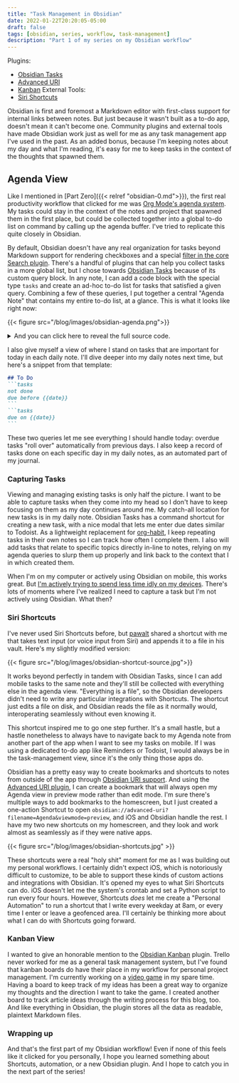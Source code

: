```yaml
---
title: "Task Management in Obsidian"
date: 2022-01-22T20:20:05-05:00
draft: false
tags: [obsidian, series, workflow, task-management]
description: "Part 1 of my series on my Obsidian workflow"
---
```


Plugins:
- [Obsidian Tasks](https://github.com/schemar/obsidian-tasks)
- [Advanced URI](https://github.com/Vinzent03/obsidian-advanced-uri)
- [Kanban](https://github.com/mgmeyers/obsidian-kanban)
External Tools:
- [Siri Shortcuts](https://apps.apple.com/us/app/shortcuts/id915249334)

Obsidian is first and foremost a Markdown editor with first-class support for internal links between notes. But just because it wasn't built as a to-do app, doesn't mean it can't become one. Community plugins and external tools have made Obsidian work just as well for me as any task management app I've used in the past. As an added bonus, because I'm keeping notes about my day and what I'm reading, it's easy for me to keep tasks in the context of the thoughts that spawned them.

## Agenda View
Like I mentioned in [Part Zero]({{< relref "obsidian-0.md">}}), the first real productivity workflow that clicked for me was [Org Mode's agenda system](https://orgmode.org/manual/Agenda-Views.html). My tasks could stay in the context of the notes and project that spawned them in the first place, but could be collected together into a global to-do list on command by calling up the agenda buffer. I've tried to replicate this quite closely in Obsidian. 

By default, Obsidian doesn't have any real organization for tasks beyond Markdown support for rendering checkboxes and a special [filter in the core Search plugin](https://help.obsidian.md/Plugins/Search#Search+operators). There's a handful of plugins that can help you collect tasks in a more global list, but I chose towards [Obsidian Tasks](https://github.com/schemar/obsidian-tasks) because of its custom query block. In any note, I can add a code block with the special type `tasks` and create an ad-hoc to-do list for tasks that satisfied a given query. Combining a few of these queries, I put together a central "Agenda Note" that contains my entire to-do list, at a glance. This is what it looks like right now:

{{< figure src="/blog/images/obsidian-agenda.png">}}

<details>
<summary>
And you can click here to reveal the full source code.
</summary>

``````markdown
### Overdue
```tasks
not done
due before today
```

### Due today
```tasks
not done
due today
```

### Due in the next two weeks
```tasks
not done
due after today
due before in two weeks
```

### No due date
```tasks
not done
no due date
```

### Done today
```tasks
done today
```
``````

All in all, pretty easy to understand! The queries look very close to natural language.
</details>

I also give myself a view of where I stand on tasks that are important for today in each daily note. I'll dive deeper into my daily notes next time, but here's a snippet from that template:
``````markdown
## To Do
```tasks
not done
due before {{date}}
```
```tasks
due on {{date}}
```
``````
These two queries let me see everything I should handle today: overdue tasks "roll over" automatically from previous days. I also keep a record of tasks done on each specific day in my daily notes, as an automated part of my journal.

### Capturing Tasks
Viewing and managing existing tasks is only half the picture. I want to be able to capture tasks when they come into my head so I don't have to keep focusing on them as my day continues around me. My catch-all location for new tasks is in my daily note. Obsidian Tasks has a command shortcut for creating a new task, with a nice modal that lets me enter due dates similar to Todoist. As a lightweight replacement for [org-habit](https://orgmode.org/manual/Tracking-your-habits.html), I keep repeating tasks in their own notes so I can track how often I complete them. I also will add tasks that relate to specific topics directly in-line to notes, relying on my agenda queries to slurp them up properly and link back to the context that I in which created them. 

When I'm on my computer or actively using Obsidian on mobile, this works great. But <a href='{{< relref "digital-mindfulness.md" >}}'>I'm actively trying to spend less time idly on my devices</a>. There's lots of moments where I've realized I need to capture a task but I'm not actively using Obsidian. What then?

### Siri Shortcuts
I've never used Siri Shortcuts before, but [pawalt](https://pawa.lt) shared a shortcut with me that takes text input (or voice input from Siri) and appends it to a file in his vault. Here's my slightly modified version:

{{< figure src="/blog/images/obsidian-shortcut-source.jpg">}}

It works beyond perfectly in tandem with Obsidian Tasks, since I can add mobile tasks to the same note and they'll still be collected with everything else in the agenda view. "Everything is a file", so the Obsidian developers didn't need to write any particular integrations with Shortcuts. The shortcut just edits a file on disk, and Obsidian reads the file as it normally would, interoperating seamlessly without even knowing it.

This shortcut inspired me to go one step further. It's a small hastle, but a hastle nonetheless to always have to navigate back to my Agenda note from another part of the app when I want to see my tasks on mobile. If I was using a dedicated to-do app like Reminders or Todoist, I would always be in the task-management view, since it's the only thing those apps do.

Obsidian has a pretty easy way to create bookmarks and shortcuts to notes from outside of the app through [Obsidian URI support](https://help.obsidian.md/Advanced+topics/Using+obsidian+URI). And using the [Advanced URI plugin](https://github.com/Vinzent03/obsidian-advanced-uri), I can create a bookmark that will always open my Agenda view in preview mode rather than edit mode. I'm sure there's multiple ways to add bookmarks to the homescreen, but I just created a one-action Shortcut to open `obsidian://advanced-uri?filename=Agenda&viewmode=preview`, and iOS and Obsidian handle the rest. I have my two new shortcuts on my homescreen, and they look and work almost as seamlessly as if they were native apps.

{{< figure src="/blog/images/obsidian-shortcuts.jpg" >}}

These shortcuts were a real "holy shit" moment for me as I was building out my personal workflows. I certainly didn't expect iOS, which is notoriously difficult to customize, to be able to support these kinds of custom actions and integrations with Obsidian. It's opened my eyes to what Siri Shortcuts can do. iOS doesn't let me the system's crontab and set a Python script to run every four hours. However, Shortcuts *does* let me create a "Personal Automation" to run a shortcut that I write every weekday at 8am, or every time I enter or leave a geofenced area. I'll certainly be thinking more about what I can do with Shortcuts going forward.

### Kanban View
I wanted to give an honorable mention to the [Obsidian Kanban](https://github.com/mgmeyers/obsidian-kanban) plugin. Trello never worked for me as a general task management system, but I've found that kanban boards do have their place in my workflow for personal project management. I'm currently working on a [video game](https://github.com/davish/rogue-asteroids) in my spare time. Having a board to keep track of my ideas has been a great way to organize my thoughts and the direction I want to take the game. I created another board to track article ideas through the writing process for this blog, too. And like everything in Obsidian, the plugin stores all the data as readable, plaintext Markdown files. 

### Wrapping up
And that's the first part of my Obsidian workflow! Even if none of this feels like it clicked for you personally, I hope you learned something about Shortcuts, automation, or a new Obsidian plugin. And I hope to catch you in the next part of the series!